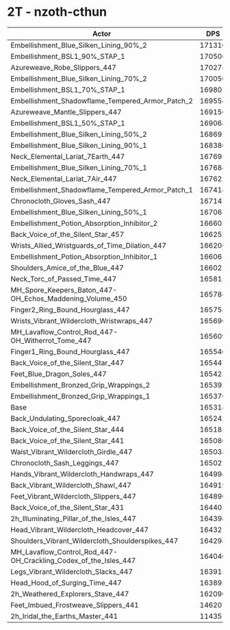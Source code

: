 # 2T - nzoth-cthun
| Actor | DPS | Increase |
|---|:---:|:---:|
|Embellishment_Blue_Silken_Lining_90%_2|171310|3.63%|
|Embellishment_BSL1_90%_STAP_1|170506|3.14%|
|Azureweave_Robe_Slippers_447|170274|3.00%|
|Embellishment_Blue_Silken_Lining_70%_2|170050|2.86%|
|Embellishment_BSL1_70%_STAP_1|169807|2.72%|
|Embellishment_Shadowflame_Tempered_Armor_Patch_2|169554|2.56%|
|Azureweave_Mantle_Slippers_447|169156|2.32%|
|Embellishment_BSL1_50%_STAP_1|169068|2.27%|
|Embellishment_Blue_Silken_Lining_50%_2|168691|2.04%|
|Embellishment_Blue_Silken_Lining_90%_1|168386|1.86%|
|Neck_Elemental_Lariat_7Earth_447|167695|1.44%|
|Embellishment_Blue_Silken_Lining_70%_1|167684|1.43%|
|Neck_Elemental_Lariat_7Air_447|167622|1.40%|
|Embellishment_Shadowflame_Tempered_Armor_Patch_1|167418|1.27%|
|Chronocloth_Gloves_Sash_447|167142|1.11%|
|Embellishment_Blue_Silken_Lining_50%_1|167061|1.06%|
|Embellishment_Potion_Absorption_Inhibitor_2|166603|0.78%|
|Back_Voice_of_the_Silent_Star_457|166252|0.57%|
|Wrists_Allied_Wristguards_of_Time_Dilation_447|166206|0.54%|
|Embellishment_Potion_Absorption_Inhibitor_1|166061|0.45%|
|Shoulders_Amice_of_the_Blue_447|166021|0.43%|
|Neck_Torc_of_Passed_Time_447|165815|0.30%|
|MH_Spore_Keepers_Baton_447-OH_Echos_Maddening_Volume_450|165784|0.28%|
|Finger2_Ring_Bound_Hourglass_447|165755|0.27%|
|Wrists_Vibrant_Wildercloth_Wristwraps_447|165690|0.23%|
|MH_Lavaflow_Control_Rod_447-OH_Witherrot_Tome_447|165609|0.18%|
|Finger1_Ring_Bound_Hourglass_447|165540|0.14%|
|Back_Voice_of_the_Silent_Star_447|165447|0.08%|
|Feet_Blue_Dragon_Soles_447|165423|0.07%|
|Embellishment_Bronzed_Grip_Wrappings_2|165392|0.05%|
|Embellishment_Bronzed_Grip_Wrappings_1|165376|0.04%|
|Base|165314|0.00%|
|Back_Undulating_Sporecloak_447|165242|-0.04%|
|Back_Voice_of_the_Silent_Star_444|165182|-0.08%|
|Back_Voice_of_the_Silent_Star_441|165086|-0.14%|
|Waist_Vibrant_Wildercloth_Girdle_447|165038|-0.17%|
|Chronocloth_Sash_Leggings_447|165022|-0.18%|
|Hands_Vibrant_Wildercloth_Handwraps_447|164994|-0.19%|
|Back_Vibrant_Wildercloth_Shawl_447|164919|-0.24%|
|Feet_Vibrant_Wildercloth_Slippers_447|164896|-0.25%|
|Back_Voice_of_the_Silent_Star_431|164402|-0.55%|
|2h_Illuminating_Pillar_of_the_Isles_447|164398|-0.55%|
|Head_Vibrant_Wildercloth_Headcover_447|164321|-0.60%|
|Shoulders_Vibrant_Wildercloth_Shoulderspikes_447|164294|-0.62%|
|MH_Lavaflow_Control_Rod_447-OH_Crackling_Codex_of_the_Isles_447|164040|-0.77%|
|Legs_Vibrant_Wildercloth_Slacks_447|163915|-0.85%|
|Head_Hood_of_Surging_Time_447|163893|-0.86%|
|2h_Weathered_Explorers_Stave_447|162090|-1.95%|
|Feet_Imbued_Frostweave_Slippers_441|146207|-11.56%|
|2h_Iridal_the_Earths_Master_441|114357|-30.82%|
